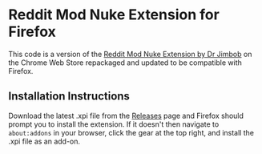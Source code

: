 # Reddit Mod Nuke Extension for Firefox

This code is a version of the [Reddit Mod Nuke Extension by Dr Jimbob](https://chrome.google.com/webstore/detail/reddit-mod-nuke-extension/omndholfgmbafjdodldjlekckdneggll) on the Chrome Web Store repackaged and updated to be compatible with Firefox.

## Installation Instructions

Download the latest .xpi file from the [Releases](https://github.com/MikeRixWolfe/RedditModNuke/releases) page and Firefox should prompt you to install the extension. If it doesn't then navigate to `about:addons` in your browser, click the gear at the top right, and install the .xpi file as an add-on.
